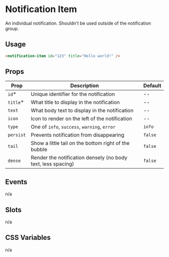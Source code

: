 # Notification Item

An individual notification. Shouldn't be used outside of the notification group.

## Usage

```html
<notification-item id="123" title="Hello world!" />
```

## Props

| Prop      | Description                                                  | Default |
| --------- | ------------------------------------------------------------ | ------- |
| `id`\*    | Unique identifier for the notification                       | --      |
| `title`\* | What title to display in the notification                    | --      |
| `text`    | What body text to display in the notification                | --      |
| `icon`    | Icon to render on the left of the notification               | --      |
| `type`    | One of `info`, `success`, `warning`, `error`                 | `info`  |
| `persist` | Prevents notification from disappearing                      | `false` |
| `tail`    | Show a little tail on the bottom right of the bubble         | `false` |
| `dense`   | Render the notification densely (no body text, less spacing) | `false` |

## Events

n/a

## Slots

n/a

## CSS Variables

n/a
